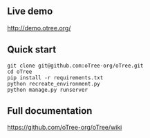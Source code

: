 ## Live demo
http://demo.otree.org/

## Quick start

    git clone git@github.com:oTree-org/oTree.git
    cd oTree
    pip install -r requirements.txt
    python recreate_environment.py
    python manage.py runserver

## Full documentation
https://github.com/oTree-org/oTree/wiki
